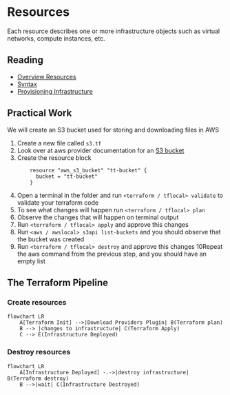 # Resources

Each resource describes one or more infrastructure objects such as virtual networks, compute instances, etc.

## Reading

- [Overview Resources](https://developer.hashicorp.com/terraform/language/resources)
- [Syntax](https://developer.hashicorp.com/terraform/language/resources/syntax)
- [Provisioning Infrastructure](https://developer.hashicorp.com/terraform/cli/run)

## Practical Work

We will create an S3 bucket used for storing and downloading files in AWS

1. Create a new file called `s3.tf`
2. Look over at aws provider documentation for an [S3 bucket](https://registry.terraform.io/providers/hashicorp/aws/4.8.0/docs/resources/s3_bucket)
3. Create the resource block
    ```hcl
        resource "aws_s3_bucket" "tt-bucket" {
          bucket = "tt-bucket"
        }
    ```
4. Open a terminal in the folder and run `<terraform / tflocal> validate` to validate your terraform code
5. To see what changes will happen run `<terraform / tflocal> plan`
6. Observe the changes that will happen on terminal output
7. Run `<terraform / tflocal> apply` and approve this changes
8. Run `<aws / awslocal> s3api list-buckets` and you should observe that the bucket was created
9. Run `<terraform / tflocal> destroy` and approve this changes
10Repeat the aws command from the previous step, and you should have an empty list

## The Terraform Pipeline

### Create resources

```mermaid
flowchart LR
    A[Terraform Init] -->|Download Providers Plugin| B(Terraform plan)
    B --> |changes to infrastructure| C(Terraform Apply)
    C --> E(Infrastructure Deployed)
```

### Destroy resources

```mermaid
flowchart LR
    A[Infrastructure Deployed] -.->|destroy infrastructure| B(Terraform destroy)
    B -->|wait| C(Infrastructure Destroyed)
```
